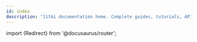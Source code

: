 ```yaml
---
id: index
description: "JitAi documentation home. Complete guides, tutorials, API references, and best practices for building AI-native enterprise applications."
---
```


import {Redirect} from '@docusaurus/router';

<Redirect to="/docs/tutorial" />